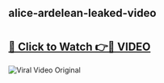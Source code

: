 ## alice-ardelean-leaked-video 

# <h2><a href="http://freeplayer.one?title=alice-ardelean-leaked-video&ref=21J">🔗 Click to Watch 👉🔴 VIDEO</a></h2>

<a href="http://freeplayer.one?title=alice-ardelean-leaked-video&ref=21J" rel="nofollow" data-target="animated-image.originalLink"><img src="https://i.ibb.co.com/xMMVF88/686577567.gif" alt="Viral Video Original" style="max-width: 100%; display: inline-block;" data-target="animated-image.originalImage"></a>

